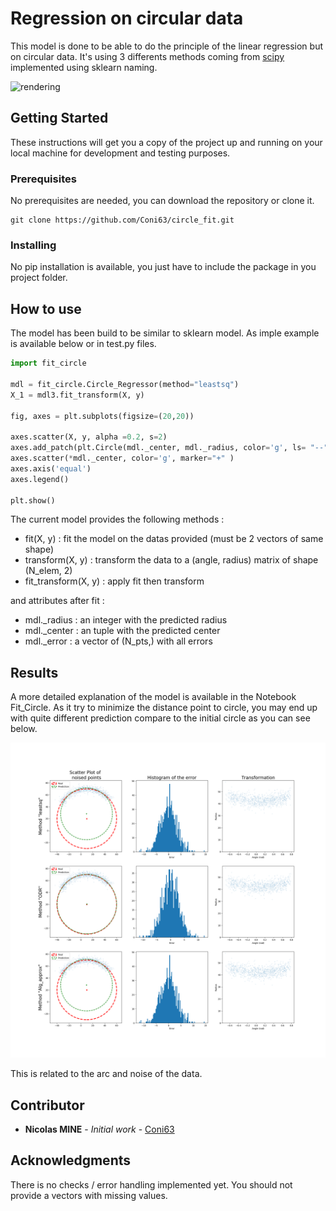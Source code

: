 # Regression on circular data

This model is done to be able to do the principle of the linear regression but on circular data. It's using 3 differents methods coming from [scipy](http://scipy-cookbook.readthedocs.io/items/Least_Squares_Circle.html) implemented using sklearn naming.

![rendering](https://github.com/Coni63/circle_fit/blob/master/plot.png)

## Getting Started

These instructions will get you a copy of the project up and running on your local machine for development and testing purposes.

### Prerequisites

No prerequisites are needed, you can download the repository or clone it. 

```
git clone https://github.com/Coni63/circle_fit.git
```

### Installing

No pip installation is available, you just have to include the package in you project folder.


## How to use

The model has been build to be similar to sklearn model. As imple example is available below or in test.py files.

```python
import fit_circle

mdl = fit_circle.Circle_Regressor(method="leastsq")
X_1 = mdl3.fit_transform(X, y)

fig, axes = plt.subplots(figsize=(20,20))

axes.scatter(X, y, alpha =0.2, s=2)
axes.add_patch(plt.Circle(mdl._center, mdl._radius, color='g', ls= "--", lw=2, fill=False, label="Prediction"))
axes.scatter(*mdl._center, color='g', marker="+" )
axes.axis('equal')
axes.legend()

plt.show()
```

The current model provides the following methods :

- fit(X, y) : fit the model on the datas provided (must be 2 vectors of same shape)
- transform(X, y) : transform the data to a (angle, radius) matrix of shape (N_elem, 2)
- fit_transform(X, y) : apply fit then transform

and attributes after fit :

- mdl._radius : an integer with the predicted radius
- mdl._center : an tuple with the predicted center
- mdl._error :  a vector of (N_pts,) with all errors

## Results

A more detailed explanation of the model is available in the Notebook Fit_Circle. As it try to minimize the distance point to circle, you may end up with quite different prediction compare to the initial circle as you can see below.

![rendering](https://github.com/Coni63/fit_circle/blob/master/plot_noise.png)

This is related to the arc and noise of the data.


## Contributor

* **Nicolas MINE** - *Initial work* - [Coni63](https://github.com/Coni63)


## Acknowledgments

There is no checks / error handling implemented yet.
You should not provide a vectors with missing values. 